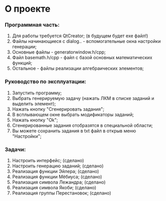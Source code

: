 # О проекте

### Программная часть:
1) Для работы требуется QtCreator; (в будущем будет exe файл!)
2) Файлы начинающиеся с dialog.. - вспомогательные окна настройки генерации;
3) Основные файлы - generatorwindow.h/cpp;
4) Файл basemath.h/cpp - файл с базой основных математических функций;
5) Остальное - файлы реализации алгебраических элементов;
### Руководство по эксплуатации:
1) Запустить программу;
2) Выбрать генерируемую задачу (нажать ЛКМ в списке заданий и выделить элемент);
3) Нажать кнопку "Сгенерировать задания";
4) В всплывающем окне выбрать модификаторы заданий;
5) Нажать кнопку "Ok";
6) Сгенерированные задания отобразятся в специальной области;
7) Вы можете сохранить задания в txt файл в открыв меню "Настройки";
### Задачи:
1) Настроить интерфейс; (сделано)
2) Настроить генерацию заданий; (сделано)
3) Реализация функции Эйлера; (сделано)
4) Реализация функции Мёбиуса; (сделано)
5) Реализация символа Лежандра; (сделано)
6) Реализация символа Якоби; (сделано)
7) Реализация группы Перестановок; (сделано)
